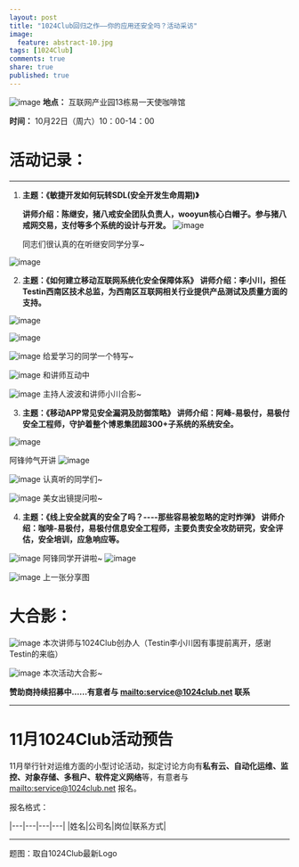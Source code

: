 ```yaml
---
layout: post
title: "1024Club回归之作——你的应用还安全吗？活动采访"
image:
  feature: abstract-10.jpg
tags: [1024Club]
comments: true
share: true
published: true
---
```


![image](http://pic.yupoo.com/peigen123_v/FXscDQai/CKeQ4.png)
**地点：** 互联网产业园13栋易一天使咖啡馆

**时间：** 10月22日（周六）10：00-14：00



# 活动记录：
---
1. **主题：《敏捷开发如何玩转SDL(安全开发生命周期)》**

   **讲师介绍：陈继安，猪八戒安全团队负责人，wooyun核心白帽子。参与猪八戒网交易，支付等多个系统的设计与开发。**
![image](http://pic.yupoo.com/peigen123_v/FXsscfxp/nE7Cp.jpg)

   同志们很认真的在听继安同学分享~

 ![image](http://pic.yupoo.com/peigen123_v/FXswzzNn/O4R8I.jpg)
 

 
  
2. **主题：《如何建立移动互联网系统化安全保障体系》**
   **讲师介绍：李小川，担任Testin西南区技术总监，为西南区互联网相关行业提供产品测试及质量方面的支持。**
   
 ![image](http://pic.yupoo.com/peigen123_v/FXsOIlyE/ZCLLu.jpg)


 ![image](http://pic.yupoo.com/peigen123_v/FXsQGDvE/oOhr2.jpg)


 ![image](http://pic.yupoo.com/peigen123_v/FXsS7ETH/rwaeu.jpg)
 给爱学习的同学一个特写~
 
 ![image](http://pic.yupoo.com/peigen123_v/FXsS7X7O/4N7ph.jpg)
 和讲师互动中
 
 ![image](http://pic.yupoo.com/peigen123_v/FXsUqMOS/8twH4.jpg)
  主持人波波和讲师小川合影~
 


3. **主题：《移动APP常见安全漏洞及防御策略》**
   **讲师介绍：阿峰-易极付，易极付安全工程师，守护着整个博恩集团超300+子系统的系统安全。**
   

 ![image](http://pic.yupoo.com/peigen123_v/FXsXBdrn/6w4Zj.jpg)

 阿锋帅气开讲
 ![image](http://pic.yupoo.com/peigen123_v/FXsXBJza/pD6o0.jpg)


 ![image](http://pic.yupoo.com/peigen123_v/FXsXBsgH/YVUSV.jpg)
 认真听的同学们~

 ![image](http://pic.yupoo.com/peigen123_v/FXsXBZZ9/3wF38.jpg)
 美女出镜提问啦~  
 


4. **主题：《线上安全就真的安全了吗？----那些容易被忽略的定时炸弹》**
   **讲师介绍：咖啡-易极付，易极付信息安全工程师，主要负责安全攻防研究，安全评估，安全培训，应急响应等。**

 ![image](http://pic.yupoo.com/peigen123_v/FXt2FTGT/FKogH.jpg)
 阿锋同学开讲啦~ 
 ![image](http://pic.yupoo.com/peigen123_v/FXt2GbD7/uFraj.jpg)
 
 
 ![image](http://pic.yupoo.com/peigen123_v/FXt2GkmD/Imtd5.jpg)
 上一张分享图
 



 # 大合影：


 ![image](http://pic.yupoo.com/peigen123_v/FXt2GDL3/q72Hq.jpg)
 本次讲师与1024Club创办人（Testin李小川因有事提前离开，感谢Testin的来临）

 ![image](http://pic.yupoo.com/peigen123_v/FXt2GTHO/vGk8p.jpg)
 本次活动大合影~














**赞助商持续招募中……有意者与 <mailto:service@1024club.net> 联系**

---

# 11月1024Club活动预告
11月举行针对运维方面的小型讨论活动，拟定讨论方向有**私有云、自动化运维、监控、对象存储、多租户、软件定义网络**等，有意者与 <mailto:service@1024club.net> 报名。

报名格式：

|---|---|---|---|
|姓名|公司名|岗位|联系方式|



---
题图：取自1024Club最新Logo
